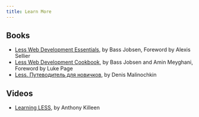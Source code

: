 ```yaml
---
title: Learn More
---
```


## Books

* [Less Web Development Essentials](http://www.packtpub.com/less-web-development-essentials/book), by Bass Jobsen, Foreword by Alexis Sellier
* [Less Web Development Cookbook](https://www.packtpub.com/web-development/less-web-development-cookbook), by Bass Jobsen and Amin Meyghani, Foreword by Luke Page
* [Less. Путеводитель для новичков](https://mrmlnc.gitbooks.io/less-guidebook-for-beginners/content/), by Denis Malinochkin

## Videos

* [Learning LESS](https://www.packtpub.com/web-development/learning-less-video), by Anthony Killeen
